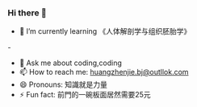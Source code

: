 ### Hi there 👋

<!--
**HUANGZHENJIE2/huangzhenjie2** is a ✨ _special_ ✨ repository because its `README.md` (this file) appears on your GitHub profile.

Here are some ideas to get you started:
<!--🔭 I’m currently working on ...-->
- 🌱 I’m currently learning 《人体解剖学与组织胚胎学》
<!--👯 I’m looking to collaborate on -->
-<!-- 🤔 I’m looking for help with --> 
- 💬 Ask me about coding,coding
- 📫 How to reach me: huangzhenjie.bj@outllok.com
- 😄 Pronouns: 知識就是力量
- ⚡ Fun fact: 前門的一碗板面居然需要25元

